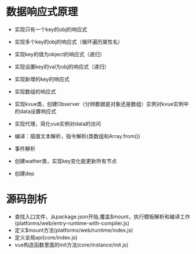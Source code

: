 # 数据响应式原理

* 实现只有一个key的obj的响应式
* 实现多个key的obj的响应式（循环遍历属性名）
* 实现key的值为object的响应式（递归）
* 实现设置key的val为obj的响应式（递归）
* 实现新增的key的响应式
* 实现数组的响应式


* 实现kvue类，创建Observer（分辨数据是对象还是数组）实例对kvue实例中的data设置响应式
* 实现代理，简化vue实例对data的访问
* 编译：插值文本解析，指令解析(类数组和Array.from())
* 事件解析
* 创建wather类，实现key变化能更新所有节点
* 创建dep


# 源码剖析

* 查找入口文件，从package.json开始,覆盖$mount，执行模板解析和编译工作(platforms/web/entry-runtime-with-compiler.js)
* 定义$mount方法(platforms/web/runtime/index.js)
* 定义全局api(core/index.js)
* vue构造函数里面的init方法(core/instance/init.js)